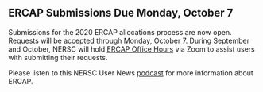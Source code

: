 ## ERCAP Submissions Due Monday, October 7

Submissions for the 2020 ERCAP allocations process are now open. Requests
will be accepted through Monday, October 7. During September and October, NERSC
will hold [ERCAP Office Hours](#ercapoffichrs) via Zoom to assist users with 
submitting their requests.

Please listen to this NERSC User News [podcast](https://anchor.fm/nersc-news/episodes/ERCAP-Allocation-Requests-Clayton-Bagwell-Interview-e4u09l)
for more information about ERCAP.
